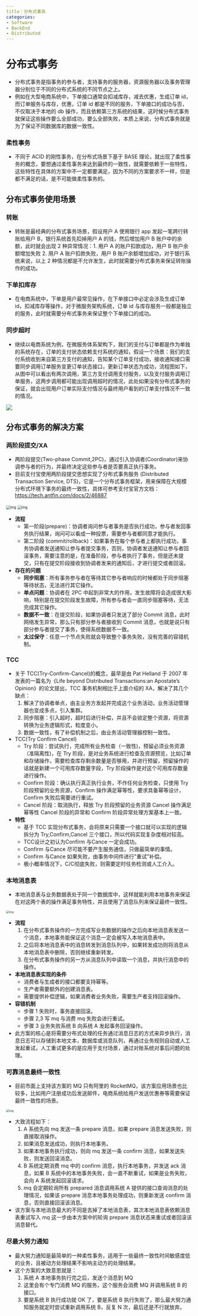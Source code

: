 ```yaml
---
title：分布式事务
categories:
- Software
- BackEnd
- Distributed
---
```

# 分布式事务

- 分布式事务是指事务的参与者，支持事务的服务器，资源服务器以及事务管理器分别位于不同的分布式系统的不同节点之上。
- 例如在大型电商系统中，下单接口通常会扣减库存，减去优惠，生成订单 id，而订单服务与库存，优惠，订单 id 都是不同的服务，下单接口的成功与否，不仅取决于本地的 db 操作，而且依赖第三方系统的结果，这时候分布式事务就保证这些操作要么全部成功，要么全部失败，本质上来说，分布式事务就是为了保证不同数据库的数据一致性。

### 柔性事务

- 不同于 ACID 的刚性事务，在分布式场景下基于 BASE 理论，就出现了柔性事务的概念，要想通过柔性事务来达到最终的一致性，就需要依赖于一些特性，这些特性在具体的方案中不一定都要满足，因为不同的方案要求不一样，但是都不满足的话，是不可能做柔性事务的。

## 分布式事务使用场景

### 转账

- 转账是最经典的分布式事务场景，假设用户 A 使用银行 app 发起一笔跨行转账给用户 B，银行系统首先扣掉用户 A 的钱，然后增加用户 B 账户中的余额，此时就会出现 2 种异常情况：1. 用户 A 的账户扣款成功，用户 B 账户余额增加失败 2. 用户 A 账户扣款失败，用户 B 账户余额增加成功，对于银行系统来说，以上 2 种情况都是不允许发生，此时就需要分布式事务来保证转账操作的成功。

### 下单扣库存

- 在电商系统中，下单是用户最常见操作，在下单接口中必定会涉及生成订单 id，扣减库存等操作，对于微服务架构系统，订单 id 与库存服务一般都是独立的服务，此时就需要分布式事务来保证整个下单接口的成功。

### 同步超时

- 继续以电商系统为例，在微服务体系架构下，我们的支付与订单都是作为单独的系统存在，订单的支付状态依赖支付系统的通知，假设一个场景：我们的支付系统收到来自第三方支付的通知，告知某个订单支付成功，接收通知接口需要同步调用订单服务变更订单状态接口，更新订单状态为成功，流程图如下，从图中可以看出有两次调用，第三方支付调用支付服务，以及支付服务调用订单服务，这两步调用都可能出现调用超时的情况，此处如果没有分布式事务的保证，就会出现用户订单实际支付情况与最终用户看到的订单支付情况不一致的情况。

![](https://raw.githubusercontent.com/LuShan123888/Files/main/Pictures/2021-07-25-notify-message.png)

## 分布式事务的解决方案

### 两阶段提交/XA

- 两阶段提交(Two-phase Commit,2PC)，通过引入协调者(Coordinator)来协调参与者的行为，并最终决定这些参与者是否要真正执行事务。
- 目前支付宝使用两阶段提交思想实现了分布式事务服务 (Distributed Transaction Service, DTS)，它是一个分布式事务框架，用来保障在大规模分布式环境下事务的最终一致性，具体可参考支付宝官方文档：https://tech.antfin.com/docs/2/46887

<img src="https://raw.githubusercontent.com/LuShan123888/Files/main/Pictures/2021-07-25-44d33643-1004-43a3-b99a-4d688a08d0a1.png" alt="img" style="zoom:67%;" />

<img src="https://raw.githubusercontent.com/LuShan123888/Files/main/Pictures/2021-07-25-d2ae9932-e2b1-4191-8ee9-e573f36d3895.png" alt="img" style="zoom:67%;" />

- **流程**
    - 第一阶段(prepare)：协调者询问参与者事务是否执行成功，参与者发回事务执行结果，询问可以看成一种投票，需要参与者都同意才能执行。
    - 第二阶段 (commit/rollback)：如果事务在每个参与者上都执行成功，事务协调者发送通知让参与者提交事务，否则，协调者发送通知让参与者回滚事务，需要注意的是，在准备阶段，参与者执行了事务，但是还未提交，只有在提交阶段接收到协调者发来的通知后，才进行提交或者回滚。
- **存在的问题**
    - **同步阻塞**：所有事务参与者在等待其它参与者响应的时候都处于同步阻塞等待状态，无法进行其它操作。
    - **单点问题**：协调者在 2PC 中起到非常大的作用，发生故障将会造成很大影响，特别是在提交阶段发生故障，所有参与者会一直同步阻塞等待，无法完成其它操作。
    - **数据不一致**：在提交阶段，如果协调者只发送了部分 Commit 消息，此时网络发生异常，那么只有部分参与者接收到 Commit 消息，也就是说只有部分参与者提交了事务，使得系统数据不一致。
    - **太过保守**：任意一个节点失败就会导致整个事务失败，没有完善的容错机制。

### TCC

- 关于 TCC(Try-Confirm-Cancel)的概念，最早是由 Pat Helland 于 2007 年发表的一篇名为《Life beyond Distributed Transactions:an Apostate’s Opinion》的论文提出，TCC 事务机制相比于上面介绍的 XA，解决了其几个缺点：
    1. 解决了协调者单点，由主业务方发起并完成这个业务活动，业务活动管理器也变成多点，引入集群。
    2. 同步阻塞：引入超时，超时后进行补偿，并且不会锁定整个资源，将资源转换为业务逻辑形式，粒度变小。
    3. 数据一致性，有了补偿机制之后，由业务活动管理器控制一致性。
- TCC(Try Confirm Cancel)
    - Try 阶段：尝试执行，完成所有业务检查（一致性)，预留必须业务资源（准隔离性)，在 Try 阶段，是对业务系统进行检查及资源预览，比如订单和存储操作，需要检查库存剩余数量是否够用，并进行预留，预留操作的话就是新建一个可用库存数量字段，Try 阶段操作是对这个可用库存数量进行操作。
    - Confirm 阶段：确认执行真正执行业务，不作任何业务检查，只使用 Try 阶段预留的业务资源，Confirm 操作满足幂等性，要求具备幂等设计，Confirm 失败后需要进行重试。
    - Cancel 阶段：取消执行，释放 Try 阶段预留的业务资源 Cancel 操作满足幂等性 Cancel 阶段的异常和 Confirm 阶段异常处理方案基本上一致。
- **特性**
    - 基于 TCC 实现分布式事务，会将原来只需要一个接口就可以实现的逻辑拆分为 Try,Confirm,Cancel 三个接口，所以代码实现复杂度相对较高。
    - TCC设计之初认为Confirm 与Cance 一定会成功。
    - Confirm 与Cance 尽可能不要产生服务通信，只做最简单的事情。
    - Confirm 与Cance 如果失败，由事务中间件进行"重试”补偿。
    - 极小概率情况下，C/C彻底失败，则需要定时任务检测或人工介入。

### 本地消息表

- 本地消息表与业务数据表处于同一个数据库中，这样就能利用本地事务来保证在对这两个表的操作满足事务特性，并且使用了消息队列来保证最终一致性。

<img src="https://raw.githubusercontent.com/LuShan123888/Files/main/Pictures/2021-07-25-476329d4-e2ef-4f7b-8ac9-a52a6f784600-20210725182331988.png" alt="img" style="zoom: 50%;" />

- **流程**
    1. 在分布式事务操作的一方完成写业务数据的操作之后向本地消息表发送一个消息，本地事务能保证这个消息一定会被写入本地消息表中。
    2. 之后将本地消息表中的消息转发到消息队列中，如果转发成功则将消息从本地消息表中删除，否则继续重新转发。
    3. 在分布式事务操作的另一方从消息队列中读取一个消息，并执行消息中的操作。
- **本地消息表实现的条件**
    - 消费者与生成者的接口都要支持幂等。
    - 生产者需要额外的创建消息表。
    - 需要提供补偿逻辑，如果消费者业务失败，需要生产者支持回滚操作。
- **容错机制**
    - 步骤 1 失败时，事务直接回滚。
    - 步骤 2,3 写 mq 与消费 mq 失败会进行重试。
    - 步骤 3 业务失败系统 B 向系统 A 发起事务回滚操作。
- 此方案的核心是将需要分布式处理的任务通过消息日志的方式来异步执行，消息日志可以存储到本地文本，数据库或消息队列，再通过业务规则自动或人工发起重试，人工重试更多的是应用于支付场景，通过对账系统对事后问题的处理。

### 可靠消息最终一致性

- 目前市面上支持该方案的 MQ 只有阿里的 RocketMQ，该方案应用场景也比较多，比如用户注册成功后发送邮件，电商系统给用户发送优惠券等需要保证最终一致性的场景。

<img src="https://raw.githubusercontent.com/LuShan123888/Files/main/Pictures/2021-07-25-mq-message.jpg" alt="img" style="zoom:50%;" />

- 大致流程如下：
    1. A 系统先向 mq 发送一条 prepare 消息，如果 prepare 消息发送失败，则直接取消操作。
    2. 如果消息发送成功，则执行本地事务。
    3. 如果本地事务执行成功，则向 mq 发送一条 confirm 消息，如果发送失败，则发送回滚消息。
    4. B 系统定期消费 mq 中的 confirm 消息，执行本地事务，并发送 ack 消息，如果 B 系统中的本地事务失败，会一直不断重试，如果是业务失败，会向 A 系统发起回滚请求。
    5. mq 会定期轮询所有 prepared 消息调用系统 A 提供的接口查询消息的处理情况，如果该 prepare 消息本地事务处理成功，则重新发送 confirm 消息，否则直接回滚该消息。
- 该方案与本地消息最大的不同是去掉了本地消息表，其次本地消息表依赖消息表重试写入 mq 这一步由本方案中的轮询 prepare 消息状态来重试或者回滚该消息替代。

### 尽最大努力通知

- 最大努力通知是最简单的一种柔性事务，适用于一些最终一致性时间敏感度低的业务，且被动方处理结果不影响主动方的处理结果。
- 这个方案的大致意思就是：
    1. 系统 A 本地事务执行完之后，发送个消息到 MQ
    2. 这里会有个专门消费 MQ 的服务，这个服务会消费 MQ 并调用系统 B 的接口。
    3. 要是系统 B 执行成功就 OK 了，要是系统 B 执行失败了，那么最大努力通知服务就定时尝试重新调用系统 B，反复 N 次，最后还是不行就放弃。

